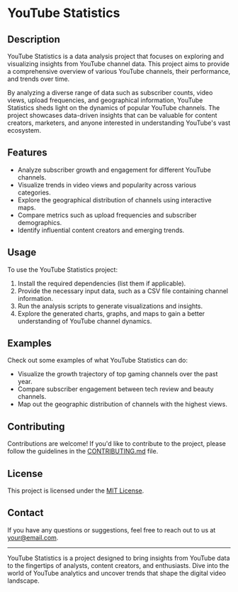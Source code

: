 # YouTube Statistics

## Description

YouTube Statistics is a data analysis project that focuses on exploring and visualizing insights from YouTube channel data. This project aims to provide a comprehensive overview of various YouTube channels, their performance, and trends over time.

By analyzing a diverse range of data such as subscriber counts, video views, upload frequencies, and geographical information, YouTube Statistics sheds light on the dynamics of popular YouTube channels. The project showcases data-driven insights that can be valuable for content creators, marketers, and anyone interested in understanding YouTube's vast ecosystem.

## Features

- Analyze subscriber growth and engagement for different YouTube channels.
- Visualize trends in video views and popularity across various categories.
- Explore the geographical distribution of channels using interactive maps.
- Compare metrics such as upload frequencies and subscriber demographics.
- Identify influential content creators and emerging trends.

## Usage

To use the YouTube Statistics project:

1. Install the required dependencies (list them if applicable).
2. Provide the necessary input data, such as a CSV file containing channel information.
3. Run the analysis scripts to generate visualizations and insights.
4. Explore the generated charts, graphs, and maps to gain a better understanding of YouTube channel dynamics.

## Examples

Check out some examples of what YouTube Statistics can do:

- Visualize the growth trajectory of top gaming channels over the past year.
- Compare subscriber engagement between tech review and beauty channels.
- Map out the geographic distribution of channels with the highest views.

## Contributing

Contributions are welcome! If you'd like to contribute to the project, please follow the guidelines in the [CONTRIBUTING.md](CONTRIBUTING.md) file.

## License

This project is licensed under the [MIT License](LICENSE).

## Contact

If you have any questions or suggestions, feel free to reach out to us at [your@email.com](mailto:your@email.com).

---

YouTube Statistics is a project designed to bring insights from YouTube data to the fingertips of analysts, content creators, and enthusiasts. Dive into the world of YouTube analytics and uncover trends that shape the digital video landscape.
